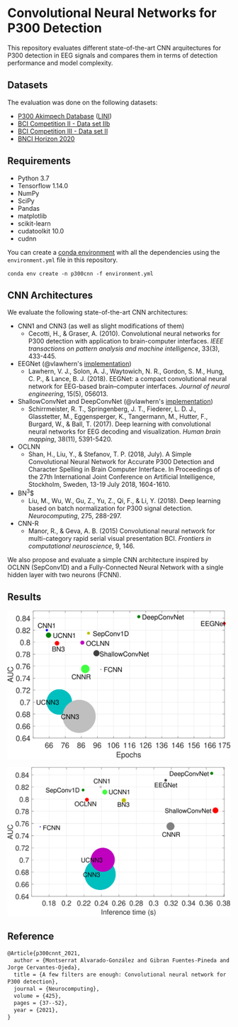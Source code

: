 # Convolutional Neural Networks for P300 Detection
This repository evaluates different state-of-the-art CNN arquitectures for P300 detection in EEG signals and compares them in terms of detection performance and model complexity. 

## Datasets
The evaluation was done on the following datasets:

* [P300 Akimpech Database](https://akimpech.izt.uam.mx/p300db/p300db.html) ([LINI](https://akimpech.izt.uam.mx/))
* [BCI Competition II - Data set IIb](http://www.bbci.de/competition/ii/)
* [BCI Competition III - Data set II](http://www.bbci.de/competition/iii/)
* [BNCI Horizon 2020](http://bnci-horizon-2020.eu/database/data-sets)

## Requirements
* Python 3.7
* Tensorflow 1.14.0
* NumPy
* SciPy
* Pandas
* matplotlib
* scikit-learn
* cudatoolkit 10.0
* cudnn

You can create a [conda environment](https://www.anaconda.com/distribution/) with all the dependencies using the `environment.yml` file in this repository.

```
conda env create -n p300cnn -f environment.yml
```

## CNN Architectures
We evaluate the following state-of-the-art CNN architectures:

* CNN1 and CNN3 (as well as slight modifications of them)
  + Cecotti, H., & Graser, A. (2010). Convolutional neural networks for P300 detection with application to brain-computer interfaces. _IEEE transactions on pattern analysis and machine intelligence_, 33(3), 433-445.
* EEGNet (@vlawhern's [implementation](https://github.com/vlawhern/arl-eegmodels))
  + Lawhern, V. J., Solon, A. J., Waytowich, N. R., Gordon, S. M., Hung, C. P., & Lance, B. J. (2018). EEGNet: a compact convolutional neural network for EEG-based brain–computer interfaces. _Journal of neural engineering_, 15(5), 056013.
* ShallowConvNet and DeepConvNet (@vlawhern's [implementation](https://github.com/vlawhern/arl-eegmodels))
  + Schirrmeister, R. T., Springenberg, J. T., Fiederer, L. D. J., Glasstetter, M., Eggensperger, K., Tangermann, M., Hutter, F., Burgard, W., & Ball, T. (2017). Deep learning with convolutional neural networks for EEG decoding and visualization. _Human brain mapping_, 38(11), 5391-5420.
* OCLNN
  + Shan, H., Liu, Y., & Stefanov, T. P. (2018, July). A Simple Convolutional Neural Network for Accurate P300 Detection and Character Spelling in Brain Computer Interface. In Proceedings of the 27th International Joint Conference on Artificial Intelligence, Stockholm, Sweden, 13-19 July 2018, 1604-1610.
* BN<sup>3</sup>$
  + Liu, M., Wu, W., Gu, Z., Yu, Z., Qi, F., & Li, Y. (2018). Deep learning based on batch normalization for P300 signal detection. _Neurocomputing_, 275, 288-297.
* CNN-R
  + Manor, R., & Geva, A. B. (2015) Convolutional neural network for multi-category rapid serial visual presentation BCI. _Frontiers in computational neuroscience_, 9, 146.

We also propose and evaluate a simple CNN architecture inspired by OCLNN (SepConv1D) and a Fully-Connected Neural Network with a single hidden layer with two neurons (FCNN).

## Results 

![alt text](figs/epochs_auc.svg "Epochs vs AUC")

![alt text](figs/inference_time_auc.svg "Inference time vs AUC")

## Reference
```
@Article{p300cnnt_2021,
  author = {Montserrat Alvarado-González and Gibran Fuentes-Pineda and Jorge Cervantes-Ojeda},
  title = {A few filters are enough: Convolutional neural network for P300 detection},
  journal = {Neurocomputing},
  volume = {425},
  pages = {37--52},
  year = {2021},
}
```
